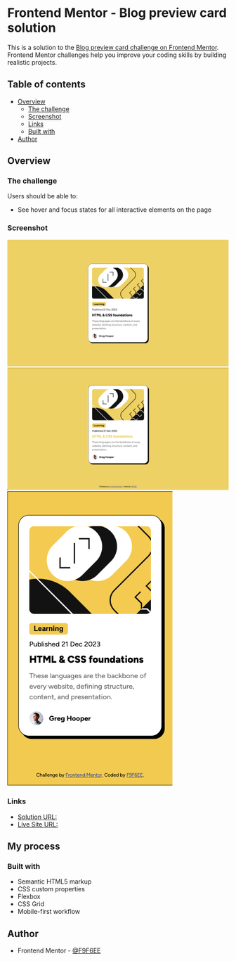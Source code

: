 # Frontend Mentor - Blog preview card solution

This is a solution to the [Blog preview card challenge on Frontend Mentor](https://www.frontendmentor.io/challenges/blog-preview-card-ckPaj01IcS). Frontend Mentor challenges help you improve your coding skills by building realistic projects.

## Table of contents

- [Overview](#overview)
  - [The challenge](#the-challenge)
  - [Screenshot](#screenshot)
  - [Links](#links)
  - [Built with](#built-with)
- [Author](#author)

## Overview

### The challenge

Users should be able to:

- See hover and focus states for all interactive elements on the page

### Screenshot

![](./assets/images/screenshot.jpg)
![](./assets/images/screenshot-hover.jpg)
![](./assets/images/mobile-screenshot.png)

### Links

- [Solution URL:]([https://your-solution-url.com](https://www.frontendmentor.io/solutions/blog-preview-card-in-htmlcss-ODQvJJ7-Mq))
- [Live Site URL:]([https://your-live-site-url.com](https://f9f6ee.github.io/Blog-preview-card-fm/))

## My process

### Built with

- Semantic HTML5 markup
- CSS custom properties
- Flexbox
- CSS Grid
- Mobile-first workflow

## Author

- Frontend Mentor - [@F9F6EE](https://www.frontendmentor.io/profile/F9F6EE)
